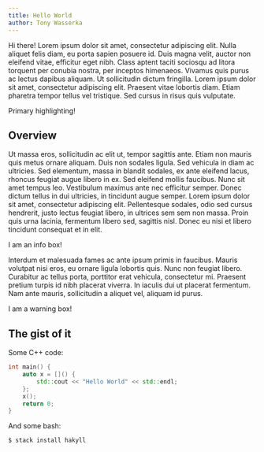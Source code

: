 ```yaml
---
title: Hello World
author: Tony Wasserka
---
```


Hi there! Lorem ipsum dolor sit amet, consectetur adipiscing elit. Nulla aliquet felis diam, eu porta sapien posuere id. Duis magna velit, auctor non eleifend vitae, efficitur eget nibh. Class aptent taciti sociosqu ad litora torquent per conubia nostra, per inceptos himenaeos. Vivamus quis purus ac lectus dapibus aliquam. Ut sollicitudin dictum fringilla. Lorem ipsum dolor sit amet, consectetur adipiscing elit. Praesent vitae lobortis diam. Etiam pharetra tempor tellus vel tristique. Sed cursus in risus quis vulputate.

<aside class="m-note m-primary">
Primary highlighting!
</aside>

## Overview

Ut massa eros, sollicitudin ac elit ut, tempor sagittis ante. Etiam non mauris quis metus ornare aliquam. Duis non sodales ligula. Sed vehicula in diam ac ultricies. Sed elementum, massa in blandit sodales, ex ante eleifend lacus, rhoncus feugiat augue libero in ex. Sed eleifend mollis faucibus. Nunc sit amet tempus leo. Vestibulum maximus ante nec efficitur semper. Donec dictum tellus in dui ultricies, in tincidunt augue semper. Lorem ipsum dolor sit amet, consectetur adipiscing elit. Pellentesque sodales, odio sed cursus hendrerit, justo lectus feugiat libero, in ultrices sem sem non massa. Proin quis urna lacinia, fermentum libero sed, sagittis nisl. Donec eu nisi et libero tincidunt consequat et in elit.

<aside class="m-note m-info">
I am an info box!
</aside>

Interdum et malesuada fames ac ante ipsum primis in faucibus. Mauris volutpat nisi eros, eu ornare ligula lobortis quis. Nunc non feugiat libero. Curabitur ac tellus porta, porttitor erat vehicula, consectetur mi. Praesent pretium turpis id nibh placerat viverra. In iaculis dui ut placerat fermentum. Nam ante mauris, sollicitudin a aliquet vel, aliquam id purus. 

<aside class="m-note m-warning">
I am a warning box!
</aside>

## The gist of it

Some C++ code:
```cpp
int main() {
	auto x = []() {
		std::cout << "Hello World" << std::endl;
	};
	x();
	return 0;
}
```

And some bash:
```sh
$ stack install hakyll
```
